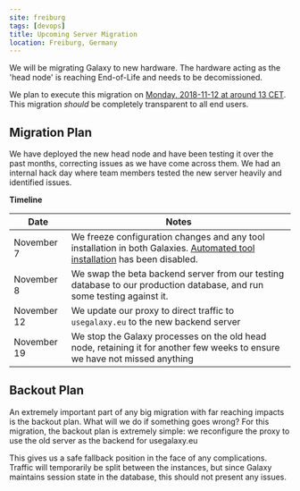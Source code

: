 ```yaml
---
site: freiburg
tags: [devops]
title: Upcoming Server Migration
location: Freiburg, Germany
---
```


We will be migrating Galaxy to new hardware. The hardware acting as the 'head
node' is reaching End-of-Life and needs to be decomissioned.

We plan to execute this migration on [Monday, 2018-11-12 at around 13 CET](http://arewemeetingyet.com/Berlin/2018-11-12/13:00/UseGalaxy.eu%20Server%20Migration).
This migration *should* be completely transparent to all end users.

## Migration Plan

We have deployed the new head node and have been testing it over the past
months, correcting issues as we have come across them. We had an internal hack
day where team members tested the new server heavily and identified issues.

**Timeline**

Date        | Notes
----------- | -----
November 7  | We freeze configuration changes and any tool installation in both Galaxies. [Automated tool installation](https://build.galaxyproject.eu/job/usegalaxy-eu/job/install-tools/) has been disabled.
November 8  | We swap the beta backend server from our testing database to our production database, and run some testing against it.
November 12 | We update our proxy to direct traffic to `usegalaxy.eu` to the new backend server
November 19 | We stop the Galaxy processes on the old head node, retaining it for another few weeks to ensure we have not missed anything

## Backout Plan

An extremely important part of any big migration with far reaching impacts is the backout plan. What will we do if something goes wrong? For this migration, the backout plan is extremely simple: we reconfigure the proxy to use the old server as the backend for usegalaxy.eu

This gives us a safe fallback position in the face of any complications. Traffic will temporarily be split between the instances, but since Galaxy maintains session state in the database, this should not present any issues.
